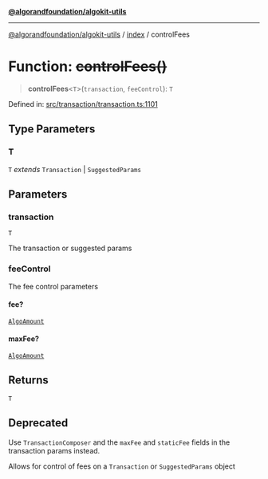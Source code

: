 [**@algorandfoundation/algokit-utils**](../../README.md)

***

[@algorandfoundation/algokit-utils](../../README.md) / [index](../README.md) / controlFees

# Function: ~~controlFees()~~

> **controlFees**\<`T`\>(`transaction`, `feeControl`): `T`

Defined in: [src/transaction/transaction.ts:1101](https://github.com/algorandfoundation/algokit-utils-ts/blob/main/src/transaction/transaction.ts#L1101)

## Type Parameters

### T

`T` *extends* `Transaction` \| `SuggestedParams`

## Parameters

### transaction

`T`

The transaction or suggested params

### feeControl

The fee control parameters

#### fee?

[`AlgoAmount`](../../types/amount/classes/AlgoAmount.md)

#### maxFee?

[`AlgoAmount`](../../types/amount/classes/AlgoAmount.md)

## Returns

`T`

## Deprecated

Use `TransactionComposer` and the `maxFee` and `staticFee` fields in the transaction params instead.

Allows for control of fees on a `Transaction` or `SuggestedParams` object
